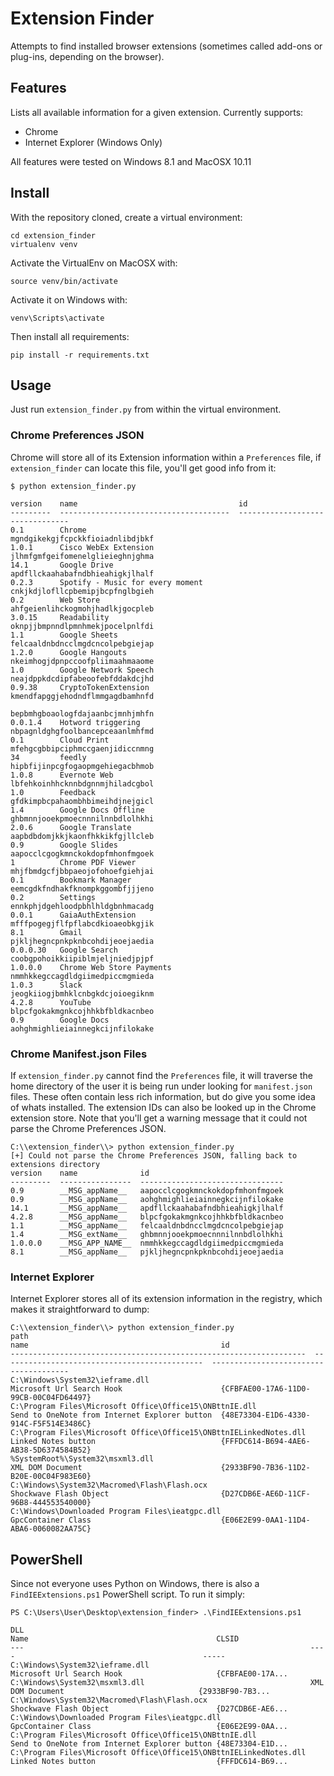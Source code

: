 # Extension Finder

Attempts to find installed browser extensions (sometimes called add-ons or plug-ins, depending on the browser).

## Features
Lists all available information for a given extension. Currently supports:

* Chrome
* Internet Explorer (Windows Only)

All features were tested on Windows 8.1 and MacOSX 10.11

## Install

With the repository cloned, create a virtual environment:

```
cd extension_finder
virtualenv venv
```

Activate the VirtualEnv on  MacOSX with:
```
source venv/bin/activate
```

Activate it on Windows with:
```
venv\Scripts\activate
```

Then install all requirements:
```
pip install -r requirements.txt
```

## Usage

Just run `extension_finder.py` from within the virtual environment.

### Chrome Preferences JSON

Chrome will store all of its Extension information within a `Preferences` file, if `extension_finder` 
can locate this file, you'll get good info from it:

```
$ python extension_finder.py

version    name                                    id
---------  --------------------------------------  --------------------------------
0.1        Chrome                                  mgndgikekgjfcpckkfioiadnlibdjbkf
1.0.1      Cisco WebEx Extension                   jlhmfgmfgeifomenelglieieghnjghma
14.1       Google Drive                            apdfllckaahabafndbhieahigkjlhalf
0.2.3      Spotify - Music for every moment        cnkjkdjlofllcpbemipjbcpfnglbgieh
0.2        Web Store                               ahfgeienlihckogmohjhadlkjgocpleb
3.0.15     Readability                             oknpjjbmpnndlpmnhmekjpocelpnlfdi
1.1        Google Sheets                           felcaaldnbdncclmgdcncolpebgiejap
1.2.0      Google Hangouts                         nkeimhogjdpnpccoofpliimaahmaaome
1.0        Google Network Speech                   neajdppkdcdipfabeoofebfddakdcjhd
0.9.38     CryptoTokenExtension                    kmendfapggjehodndflmmgagdbamhnfd
                                                   bepbmhgboaologfdajaanbcjmnhjmhfn
0.0.1.4    Hotword triggering                      nbpagnldghgfoolbancepceaanlmhfmd
0.1        Cloud Print                             mfehgcgbbipciphmccgaenjidiccnmng
34         feedly                                  hipbfijinpcgfogaopmgehiegacbhmob
1.0.8      Evernote Web                            lbfehkoinhhcknnbdgnnmjhiladcgbol
1.0        Feedback                                gfdkimpbcpahaombhbimeihdjnejgicl
1.4        Google Docs Offline                     ghbmnnjooekpmoecnnnilnnbdlolhkhi
2.0.6      Google Translate                        aapbdbdomjkkjkaonfhkkikfgjllcleb
0.9        Google Slides                           aapocclcgogkmnckokdopfmhonfmgoek
1          Chrome PDF Viewer                       mhjfbmdgcfjbbpaeojofohoefgiehjai
0.1        Bookmark Manager                        eemcgdkfndhakfknompkggombfjjjeno
0.2        Settings                                ennkphjdgehloodpbhlhldgbnhmacadg
0.0.1      GaiaAuthExtension                       mfffpogegjflfpflabcdkioaeobkgjik
8.1        Gmail                                   pjkljhegncpnkpknbcohdijeoejaedia
0.0.0.30   Google Search                           coobgpohoikkiipiblmjeljniedjpjpf
1.0.0.0    Chrome Web Store Payments               nmmhkkegccagdldgiimedpiccmgmieda
1.0.3      Slack                                   jeogkiiogjbmhklcnbgkdcjoioegiknm
4.2.8      YouTube                                 blpcfgokakmgnkcojhhkbfbldkacnbeo
0.9        Google Docs                             aohghmighlieiainnegkcijnfilokake
```

### Chrome Manifest.json Files

If `extension_finder.py` cannot find the `Preferences` file, it will traverse the home directory of the 
user it is being run under looking for `manifest.json` files. These often contain less rich information,
but do give you some idea of whats installed. The extension IDs can also be looked up in the Chrome extension
store. Note that you'll get a warning message that it could not parse the Chrome Preferences JSON.

```
C:\\extension_finder\\> python extension_finder.py
[+] Could not parse the Chrome Preferences JSON, falling back to extensions directory
version    name              id
---------  ----------------  --------------------------------
0.9        __MSG_appName__   aapocclcgogkmnckokdopfmhonfmgoek
0.9        __MSG_appName__   aohghmighlieiainnegkcijnfilokake
14.1       __MSG_appName__   apdfllckaahabafndbhieahigkjlhalf
4.2.8      __MSG_appName__   blpcfgokakmgnkcojhhkbfbldkacnbeo
1.1        __MSG_appName__   felcaaldnbdncclmgdcncolpebgiejap
1.4        __MSG_extName__   ghbmnnjooekpmoecnnnilnnbdlolhkhi
1.0.0.0    __MSG_APP_NAME__  nmmhkkegccagdldgiimedpiccmgmieda
8.1        __MSG_appName__   pjkljhegncpnkpknbcohdijeoejaedia
```

### Internet Explorer

Internet Explorer stores all of its extension information in the registry, which makes it straightforward to dump:

```
C:\\extension_finder\\> python extension_finder.py
path                                                                name                                           id
------------------------------------------------------------------  ---------------------------------------------  --------------------------------------
C:\Windows\System32\ieframe.dll                                     Microsoft Url Search Hook                      {CFBFAE00-17A6-11D0-99CB-00C04FD64497}
C:\Program Files\Microsoft Office\Office15\ONBttnIE.dll             Send to OneNote from Internet Explorer button  {48E73304-E1D6-4330-914C-F5F514E3486C}
C:\Program Files\Microsoft Office\Office15\ONBttnIELinkedNotes.dll  Linked Notes button                            {FFFDC614-B694-4AE6-AB38-5D6374584B52}
%SystemRoot%\System32\msxml3.dll                                    XML DOM Document                               {2933BF90-7B36-11D2-B20E-00C04F983E60}
C:\Windows\System32\Macromed\Flash\Flash.ocx                        Shockwave Flash Object                         {D27CDB6E-AE6D-11CF-96B8-444553540000}
C:\Windows\Downloaded Program Files\ieatgpc.dll                     GpcContainer Class                             {E06E2E99-0AA1-11D4-ABA6-0060082AA75C}
```

## PowerShell

Since not everyone uses Python on Windows, there is also a `FindIEExtensions.ps1` PowerShell script. To run it simply:

```
PS C:\Users\User\Desktop\extension_finder> .\FindIEExtensions.ps1

DLL                                                                Name                                          CLSID
---                                                                ----                                          -----
C:\Windows\System32\ieframe.dll                                    Microsoft Url Search Hook                     {CFBFAE00-17A...
C:\Windows\System32\msxml3.dll                                     XML DOM Document                              {2933BF90-7B3...
C:\Windows\System32\Macromed\Flash\Flash.ocx                       Shockwave Flash Object                        {D27CDB6E-AE6...
C:\Windows\Downloaded Program Files\ieatgpc.dll                    GpcContainer Class                            {E06E2E99-0AA...
C:\Program Files\Microsoft Office\Office15\ONBttnIE.dll            Send to OneNote from Internet Explorer button {48E73304-E1D...
C:\Program Files\Microsoft Office\Office15\ONBttnIELinkedNotes.dll Linked Notes button                           {FFFDC614-B69...
```
